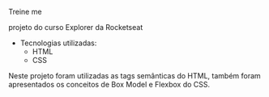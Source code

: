 Treine me

projeto do curso Explorer da Rocketseat

- Tecnologias utilizadas:
    - HTML
    - CSS

Neste projeto foram utilizadas as tags semânticas do HTML, também foram apresentados os conceitos de Box Model e Flexbox do CSS.
